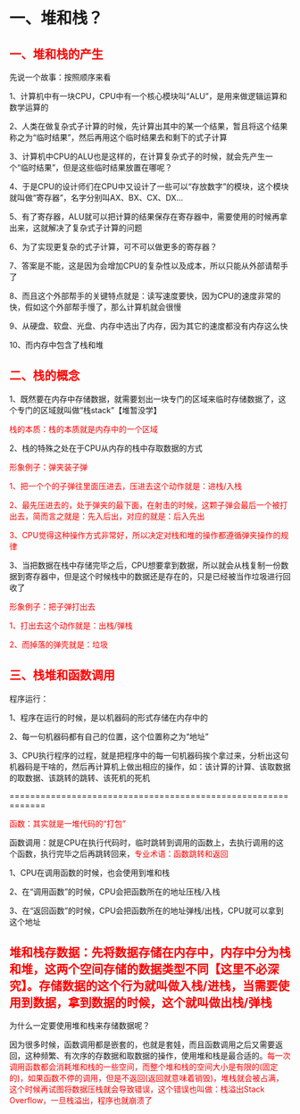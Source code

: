 # 一、堆和栈？

## <span style="color:red">一、堆和栈的产生</span>

先说一个故事：按照顺序来看

1、计算机中有一块CPU，CPU中有一个核心模块叫“ALU”，是用来做逻辑运算和数学运算的

2、人类在做复杂式子计算的时候，先计算出其中的某一个结果，暂且将这个结果称之为“临时结果”，然后再用这个临时结果去和剩下的式子计算

3、计算机中CPU的ALU也是这样的，在计算复杂式子的时候，就会先产生一个“临时结果”，但是这些临时结果放置在哪呢？

4、于是CPU的设计师们在CPU中又设计了一些可以“存放数字”的模块，这个模块就叫做“寄存器”，名字分别叫AX、BX、CX、DX... 

5、有了寄存器，ALU就可以把计算的结果保存在寄存器中，需要使用的时候再拿出来，这就解决了复杂式子计算的问题

6、为了实现更复杂的式子计算，可不可以做更多的寄存器？

7、答案是不能，这是因为会增加CPU的复杂性以及成本，所以只能从外部请帮手了

8、而且这个外部帮手的关键特点就是：读写速度要快，因为CPU的速度非常的快，假如这个外部帮手慢了，那么计算机就会很慢

9、从硬盘、软盘、光盘、内存中选出了内存，因为其它的速度都没有内存这么快

10、而内存中包含了栈和堆



## <span style="color:red">二、栈的概念</span>

1、既然要在内存中存储数据，就需要划出一块专门的区域来临时存储数据了，这个专门的区域就叫做“栈stack”【堆暂没学】

<span style="color:red">栈的本质：栈的本质就是内存中的一个区域</span>

2、栈的特殊之处在于CPU从内存的栈中存取数据的方式

<span style="color:red">形象例子：弹夹装子弹</span>

<span style="color:red">1、把一个个的子弹往里面压进去，压进去这个动作就是：进栈/入栈</span>

<span style="color:red">2、最先压进去的，处于弹夹的最下面，在射击的时候，这颗子弹会最后一个被打出去，简而言之就是：先入后出，对应的就是：后入先出</span>

<span style="color:red">3、CPU觉得这种操作方式非常好，所以决定对栈和堆的操作都遵循弹夹操作的规律</span>

3、当把数据在栈中存储完毕之后，CPU想要拿到数据，所以就会从栈复制一份数据到寄存器中，但是这个时候栈中的数据还是存在的，只是已经被当作垃圾进行回收了

<span style="color:red">形象例子：把子弹打出去</span>

<span style="color:red">1、打出去这个动作就是：出栈/弹栈</span>

<span style="color:red">2、而掉落的弹壳就是：垃圾</span>



## <span style="color:red">三、栈堆和函数调用</span>

程序运行：

1、程序在运行的时候，是以机器码的形式存储在内存中的

2、每一句机器码都有自己的位置，这个位置称之为“地址”

3、CPU执行程序的过程，就是把程序中的每一句机器码挨个拿过来，分析出这句机器码是干啥的，然后再计算机上做出相应的操作，如：该计算的计算、该取数据的取数据、该跳转的跳转、该死机的死机

=============================================================

<span style="color:red">函数：其实就是一堆代码的“打包”</span>

函数调用：就是CPU在执行代码时，临时跳转到调用的函数上，去执行调用的这个函数，执行完毕之后再跳转回来，<span style="color:red">专业术语：函数跳转和返回</span>

1、CPU在调用函数的时候，也会使用到堆和栈

2、在“调用函数”的时候，CPU会把函数所在的地址压栈/入栈

3、在“返回函数”的时候，CPU会把函数所在的地址弹栈/出栈，CPU就可以拿到这个地址





## <span style="color:red">堆和栈存数据：先将数据存储在内存中，内存中分为栈和堆，这两个空间存储的数据类型不同【这里不必深究】。存储数据的这个行为就叫做入栈/进栈，当需要使用到数据，拿到数据的时候，这个就叫做出栈/弹栈</span>



为什么一定要使用堆和栈来存储数据呢？

因为很多时候，函数调用都是嵌套的，也就是套娃，而且函数调用之后又需要返回，这种频繁、有次序的存数据和取数据的操作，使用堆和栈是最合适的。<span style="color:red">每一次调用函数都会消耗堆和栈的一些空间，而整个堆和栈的空间大小是有限的(固定的)，如果函数不停的调用，但是不返回(返回就意味着销毁)，堆栈就会被占满，这个时候再试图将数据压栈就会导致错误，这个错误也叫做：栈溢出Stack Overflow，一旦栈溢出，程序也就崩溃了</span>



